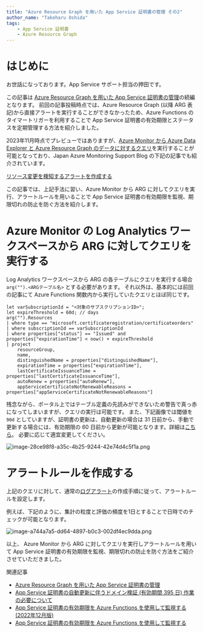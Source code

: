 ```yaml
---
title: "Azure Resource Graph を用いた App Service 証明書の管理 その2"
author_name: "Takeharu Oshida"
tags:
    - App Service 証明書
    - Azure Resource Graph
---
```


# はじめに
お世話になっております。App Service サポート担当の押田です。

この記事は [Azure Resource Graph を用いた App Service 証明書の管理](https://jpazpaas.github.io/blog/2023/01/30/check-app-service-certificate-expiration-with-azure-resource-graph.html)の続編となります。
前回の記事投稿時点では、Azure Resource Graph (以降 ARG 表記)から直接アラートを実行することができなかったため、Azure Functions のタイマートリガーを利用することで App Service 証明書の有効期限とステータスを定期管理する方法を紹介しました。

2023年11月時点でプレビューではありますが、[Azure Monitor から Azure Data Explorer と Azure Resource Graph のデータに対するクエリ](https://learn.microsoft.com/ja-jp/azure/azure-monitor/logs/azure-monitor-data-explorer-proxy#query-data-in-azure-resource-graph-preview)を実行することが可能となっており、Japan Azure Monitoring Support Blog の下記の記事でも紹介されています。

[リソース変更を検知するアラートを作成する](https://jpazmon-integ.github.io/blog/ame/HowToResourceChangeAlert/)

この記事では、上記手法に習い、Azure Monitor から ARG に対してクエリを実行、アラートルールを用いることで App Service 証明書の有効期限を監視、期限切れの防止を防ぐ方法を紹介します。

# Azure Monitor の Log Analytics ワークスペースから ARG に対してクエリを実行する

Log Analytics ワークスペースから ARG の各テーブルにクエリを実行する場合 `arg("").<ARGテーブル名>` とする必要があります。
それ以外は、基本的には前回の記事にて Azure Functions 関数内から実行していたクエリとほぼ同じです。

```kql
let varSubscriptionId = "<対象のサブスクリプションID>";
let expireThreshold = 60d; // days
arg("").Resources
| where type == "microsoft.certificateregistration/certificateorders"
| where subscriptionId == varSubscriptionId
| where properties["status"] == "Issued" and properties["expirationTime"] < now() + expireThreshold
| project 
    resourceGroup, 
    name, 
    distinguishedName = properties["distinguishedName"],
    expirationTime = properties["expirationTime"],
    lastCertificateIssuanceTime = properties["lastCertificateIssuanceTime"], 
    autoRenew = properties["autoRenew"],
    appServiceCertificateNotRenewableReasons = properties["appServiceCertificateNotRenewableReasons"]
```

残念ながら、ポータル上ではテーブル定義の先読みができないため警告で真っ赤になってしまいますが、クエリの実行は可能です。
また、下記画像では閾値を `90d` としていますが、証明書の更新は、自動更新の場合は 31 日前から、手動で更新する場合には、有効期限の 60 日前から更新が可能となります。詳細は[こちら](https://jpazpaas.github.io/blog/2022/08/26/2022-08-25-App-Service-Certificate-Renewal.html)。
必要に応じて適宜変更してください。


![image-28ce98f8-a35c-4b25-9244-42e74d4c5f1a.png]({{site.baseurl}}/media/2023/11/image-28ce98f8-a35c-4b25-9244-42e74d4c5f1a.png)


# アラートルールを作成する

上記のクエリに対して、通常の[ログアラート](https://learn.microsoft.com/ja-jp/azure/azure-monitor/alerts/alerts-types#log-alerts)の作成手順に従って、アラートルールを設定します。

例えば、下記のように、集計の粒度と評価の頻度を1日とすることで日時でのチェックが可能となります。

![image-a744a7a5-dd64-4897-b0c3-002df4ec9dda.png]({{site.baseurl}}/media/2023/11/image-a744a7a5-dd64-4897-b0c3-002df4ec9dda.png)

以上、
Azure Monitor から ARG に対してクエリを実行しアラートルールを用いて App Service 証明書の有効期限を監視、期限切れの防止を防ぐ方法をご紹介させていただきました。

関連記事

- [Azure Resource Graph を用いた App Service 証明書の管理](https://jpazpaas.github.io/blog/2023/01/30/check-app-service-certificate-expiration-with-azure-resource-graph.html)
- [App Service 証明書の自動更新に伴うドメイン検証 \(有効期間 395 日\) 作業の必要について](https://jpazpaas.github.io/blog/2022/08/26/2022-08-25-App-Service-Certificate-Renewal.html)
- [App Service 証明書の有効期限を Azure Functions を使用して監視する\(2022年12月版\)](https://qiita.com/shogo-ohe/items/fd1ae6f66644f246edfd)
- [App Service 証明書の有効期限を Azure Functions を使用して監視する](https://qiita.com/shogo-ohe/items/b25e3a322b6f32ce1530)
